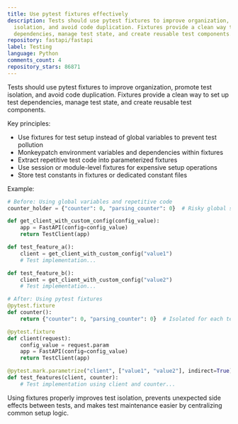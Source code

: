 ```yaml
---
title: Use pytest fixtures effectively
description: Tests should use pytest fixtures to improve organization, promote test
  isolation, and avoid code duplication. Fixtures provide a clean way to set up test
  dependencies, manage test state, and create reusable test components.
repository: fastapi/fastapi
label: Testing
language: Python
comments_count: 4
repository_stars: 86871
---
```


Tests should use pytest fixtures to improve organization, promote test isolation, and avoid code duplication. Fixtures provide a clean way to set up test dependencies, manage test state, and create reusable test components.

Key principles:
- Use fixtures for test setup instead of global variables to prevent test pollution
- Monkeypatch environment variables and dependencies within fixtures
- Extract repetitive test code into parameterized fixtures
- Use session or module-level fixtures for expensive setup operations
- Store test constants in fixtures or dedicated constant files

Example:
```python
# Before: Using global variables and repetitive code
counter_holder = {"counter": 0, "parsing_counter": 0}  # Risky global state

def get_client_with_custom_config(config_value):
    app = FastAPI(config=config_value)
    return TestClient(app)

def test_feature_a():
    client = get_client_with_custom_config("value1")
    # Test implementation...

def test_feature_b():
    client = get_client_with_custom_config("value2")
    # Test implementation...

# After: Using pytest fixtures
@pytest.fixture
def counter():
    return {"counter": 0, "parsing_counter": 0}  # Isolated for each test

@pytest.fixture
def client(request):
    config_value = request.param
    app = FastAPI(config=config_value)
    return TestClient(app)

@pytest.mark.parametrize("client", ["value1", "value2"], indirect=True)
def test_features(client, counter):
    # Test implementation using client and counter...
```

Using fixtures properly improves test isolation, prevents unexpected side effects between tests, and makes test maintenance easier by centralizing common setup logic.